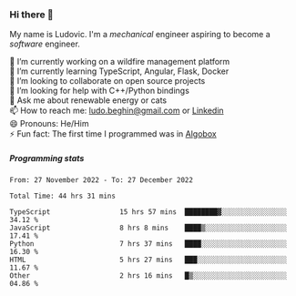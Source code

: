 ### Hi there 👋

My name is Ludovic. I'm a *mechanical* engineer aspiring to become a *software* engineer.

 🔭 I’m currently working on a wildfire management platform<br/>
 🌱 I’m currently learning TypeScript, Angular, Flask, Docker<br/>
 👯 I’m looking to collaborate on open source projects<br/>
 🤔 I’m looking for help with C++/Python bindings<br/>
 💬 Ask me about renewable energy or cats<br/>
 📫 How to reach me: ludo.beghin@gmail.com or [Linkedin](https://www.linkedin.com/in/ludovic-beghin/)<br/>
 😄 Pronouns: He/Him<br/>
 ⚡ Fun fact: The first time I programmed was in [Algobox](https://fr.wikipedia.org/wiki/Algobox)<br/>

##### Programming stats
<!--START_SECTION:waka-->

```text
From: 27 November 2022 - To: 27 December 2022

Total Time: 44 hrs 31 mins

TypeScript                 15 hrs 57 mins  ████████▓░░░░░░░░░░░░░░░░   34.12 %
JavaScript                 8 hrs 8 mins    ████▒░░░░░░░░░░░░░░░░░░░░   17.41 %
Python                     7 hrs 37 mins   ████░░░░░░░░░░░░░░░░░░░░░   16.30 %
HTML                       5 hrs 27 mins   ███░░░░░░░░░░░░░░░░░░░░░░   11.67 %
Other                      2 hrs 16 mins   █▒░░░░░░░░░░░░░░░░░░░░░░░   04.86 %
```

<!--END_SECTION:waka-->
